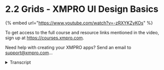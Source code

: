 # 2.2 Grids - XMPRO UI Design Basics
{% embed url="https://www.youtube.com/watch?v=-zRXYKZyKOs" %}



To get access to the full course and resource links mentioned in the video, sign up at https://courses.xmpro.com.

Need help with creating your XMPRO apps? Send an email to support@xmpro.com...
<details>
<summary>Transcript</summary>To get access to the full course and resource links mentioned in the video, sign up at https://courses.xmpro.com.

Need help with creating your XMPRO apps? Send an email to support@xmpro.com...
how do you create an interface

that looks organized is easy to navigate

and responds to the device that it's

being used on

well the answer is by creating a

responsive grid layout

as we mentioned in the previous video on

responsive design

it's important for a design to expand or

contract

to fit the user's screen and to do that

you need to set

column widths in your grid in

percentages

and not in pixels so why not use pixels

well let's say you make a column that's

a thousand pixels wide

and your tablet only has 964 pixels of

real estate

well the content on your screen will get

cut off

and this is definitely not going to give

your user a good experience

once you have responsive columns that

use percentages

you also need to determine how elements

should be arranged

based on screen size and to do that you

can use something called

flex layout the xm pro learning youtube

channel has a great tutorial

on flex layout and i highly recommend

that you watch it

i've added a link to it in the

description below this video

let's dive a bit deeper into grid

layouts

so when you're designing your app

interface you will probably have

multiple pages that you need to create

layouts for

so i recommend creating a grid layout

with percentage based columns

for each page in your app and then you

want to add

consistent gutters between the columns

and the rows

to give you an organized structure to

work within

so using grids to give structure to your

design is an age-old practice that comes

from the world of print media

it does take some practice to fit your

ui elements into these percentage-based

columns

but eventually you will get the hang of

it and until you do

exon pro has some useful templates in

the app design

library that you can use to give you a

head start

now that you've divided your page into a

grid layout

it's time to look at margins and padding

the diagram you see on the right is

called the box model in css

all html elements are created in this

way

so you have a box that contains your

content

then you have padding around the box

which is an area that adds space between

your text or image

and the edge of the box content and

padding

sits inside of the box then you have the

border which

which sits just on the edge of the box

and the space

outside the border is called margin

adding padding and margin to elements

helps to create a more organized

interface with room to breathe

one of the most important things to

consider when adding margins

and padding to elements in your

interface

is to use them consistently it's common

practice to use

eight pixel increments for padding and

margin to create consistency

it'll make your content easier to read

and in my opinion

it just looks better if you look at the

image on the right

you'll see that the white spaces to the

top and left of the icon

are each 16 pixels and at the bottom

where it says the number 3 and 1

[Music]

there are actually 16 pixels of padding

to the right

and to the bottom so basically we've

added a consistent 16 pixels

around the inside of the box

so that's our introduction to grids i

hope you got some insights

into why it's important to create your

layout using a percentage based grid

this will help you when it comes to

creating a responsive design

that can adapt based on the size of the

screen it's being viewed on

it'll also help you create an interface

that's organized and easy to navigate

and now you know how to use consistent

margins and paddings between your

elements

now let's take a look at the next video

to learn how to create

visual hierarchy

you
</details>
